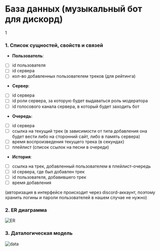 # База данных (музыкальный бот для дискорд)
1
### 1. Список сущностей, свойств и связей

- **Пользователь**:
- [ ] id пользователя
- [ ] id cервера
- [ ] кол-во добавленных пользователем треков (для рейтинга)
- **Сервер**:
- [ ] id сервера 
- [ ] id роли сервера, за которую будет выдаваться роль модератора
- [ ] id голосового канала сервера, в который будет заходить бот
- **Очередь**:
- [ ] id сервера
- [ ] ссылка на текущий трек (в зависимости от типа добавления она будет вести либо на сторонний сайт, либо в память сервера)
- [ ] время воспроизведения текущего трека (в секундах)
- [ ] плейлист (список ссылок на песни в очереди)
- **История**:
- [ ] ссылка на трек, добавленный пользователем в плейлист-очередь
- [ ] id сервера, где был добавлен трек
- [ ] id пользователя, добавившего трек
- [ ] время добавления

(авторизация в интерфейсе происходит через discord-аккаунт, поэтому хранить логины и пароли пользователей в нашем случае не нужно)

### 2. ER диаграмма
![ER](https://media.discordapp.net/attachments/755814596383735848/911166374599073832/2.png)
### 3. Даталогическая модель
![data](https://media.discordapp.net/attachments/755814596383735848/911166374804619304/fd5b385ff6c46261.png)
